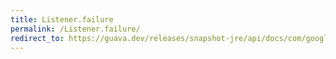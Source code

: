 ```yaml
---
title: Listener.failure
permalink: /Listener.failure/
redirect_to: https://guava.dev/releases/snapshot-jre/api/docs/com/google/common/util/concurrent/ServiceManager.Listener.html#failure-com.google.common.util.concurrent.Service-
---
```

